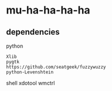 # mu-ha-ha-ha-ha


## dependencies

python

    Xlib
    pygtk
    https://github.com/seatgeek/fuzzywuzzy
    python-Levenshtein

shell
    xdotool
    wmctrl